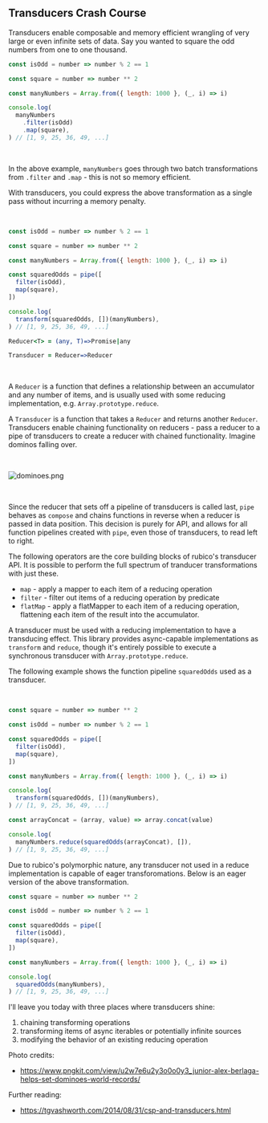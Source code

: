 ## Transducers Crash Course

Transducers enable composable and memory efficient wrangling of very large or even infinite sets of data. Say you wanted to square the odd numbers from one to one thousand.

```javascript [playground]
const isOdd = number => number % 2 == 1

const square = number => number ** 2

const manyNumbers = Array.from({ length: 1000 }, (_, i) => i)

console.log(
  manyNumbers
    .filter(isOdd)
    .map(square),
) // [1, 9, 25, 36, 49, ...]
```

<br />

In the above example, `manyNumbers` goes through two batch transformations from `.filter` and `.map` - this is not so memory efficient.

With transducers, you could express the above transformation as a single pass without incurring a memory penalty.

<br />

```javascript [playground]
const isOdd = number => number % 2 == 1

const square = number => number ** 2

const manyNumbers = Array.from({ length: 1000 }, (_, i) => i)

const squaredOdds = pipe([
  filter(isOdd),
  map(square),
])

console.log(
  transform(squaredOdds, [])(manyNumbers),
) // [1, 9, 25, 36, 49, ...]
```

```coffeescript [specscript]
Reducer<T> = (any, T)=>Promise|any

Transducer = Reducer=>Reducer
```

<br />

A `Reducer` is a function that defines a relationship between an accumulator and any number of items, and is usually used with some reducing implementation, e.g. `Array.prototype.reduce`.

A `Transducer` is a function that takes a `Reducer` and returns another `Reducer`. Transducers enable chaining functionality on reducers - pass a reducer to a pipe of transducers to create a reducer with chained functionality. Imagine dominos falling over.

<br />

![dominoes.png](https://www.pngkit.com/png/detail/220-2206099_junior-alex-berlaga-helps-set-dominoes-world-records.png)

<br />

Since the reducer that sets off a pipeline of transducers is called last, `pipe` behaves as `compose` and chains functions in reverse when a reducer is passed in data position. This decision is purely for API, and allows for all function pipelines created with `pipe`, even those of transducers, to read left to right.

The following operators are the core building blocks of rubico's transducer API. It is possible to perform the full spectrum of tranducer transformations with just these.

 * `map` - apply a mapper to each item of a reducing operation
 * `filter` - filter out items of a reducing operation by predicate
 * `flatMap` - apply a flatMapper to each item of a reducing operation, flattening each item of the result into the accumulator.

A transducer must be used with a reducing implementation to have a transducing effect. This library provides async-capable implementations as `transform` and `reduce`, though it's entirely possible to execute a synchronous transducer with `Array.prototype.reduce`.

The following example shows the function pipeline `squaredOdds` used as a transducer.

<br />

```javascript [playground]
const square = number => number ** 2

const isOdd = number => number % 2 == 1

const squaredOdds = pipe([
  filter(isOdd),
  map(square),
])

const manyNumbers = Array.from({ length: 1000 }, (_, i) => i)

console.log(
  transform(squaredOdds, [])(manyNumbers),
) // [1, 9, 25, 36, 49, ...]

const arrayConcat = (array, value) => array.concat(value)

console.log(
  manyNumbers.reduce(squaredOdds(arrayConcat), []),
) // [1, 9, 25, 36, 49, ...]
```

Due to rubico's polymorphic nature, any transducer not used in a reduce implementation is capable of eager transforomations. Below is an eager version of the above transformation.

```javascript [playground]
const square = number => number ** 2

const isOdd = number => number % 2 == 1

const squaredOdds = pipe([
  filter(isOdd),
  map(square),
])

const manyNumbers = Array.from({ length: 1000 }, (_, i) => i)

console.log(
  squaredOdds(manyNumbers),
) // [1, 9, 25, 36, 49, ...]
```

I'll leave you today with three places where transducers shine:
 1. chaining transforming operations
 2. transforming items of async iterables or potentially infinite sources
 3. modifying the behavior of an existing reducing operation


Photo credits:
 * https://www.pngkit.com/view/u2w7e6u2y3o0o0y3_junior-alex-berlaga-helps-set-dominoes-world-records/

Further reading:
 * https://tgvashworth.com/2014/08/31/csp-and-transducers.html

